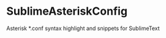 SublimeAsteriskConfig
=====================

Asterisk *.conf syntax highlight and snippets for SublimeText
